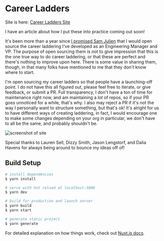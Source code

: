 # Career Ladders

Site is here: [Career Ladders Site](https://career-ladders.netlify.app/)

I have an article about how I put these into practice coming out soon!

It's been more than a year since [I promised Sam Julien](https://twitter.com/samjulien/status/1265713280095531008?s=20) that I would open source the career laddering I've developed as an Engineering Manager and VP. The purpose of open sourcing them is _not_ to give impression that this is the one true way to do career laddering, or that these are perfect and there's nothing to improve upon here. There is some value in sharing them, though, in that many folks have mentioned to me that they don't know where to start.

I'm open sourcing my career ladders so that people have a launching-off point. I do not have this all figured out, please feel free to iterate, or give feedback, or submit a PR. Full transparency, I don't have a ton of time for maintenance right now, and am maintaining a _lot_ of repos, so if your PR goes unnoticed for a while, that's why. I also may reject a PR if it's not the way I personally want to structure something, but that's ok! It's alright for us to have different ways of creating laddering, in fact, I would encourage one to make some changes depending on your org in particular, we don't have to all be the same, and probably shouldn't be.

![screenshot of site](https://career-ladders.netlify.app/og-image.jpg "Career Ladders Site")

Special thanks to Lauren Sell, Dizzy Smith, Jason Lengstorf, and Dalia Havens for always being around to bounce my ideas off of!

## Build Setup

```bash
# install dependencies
$ yarn install

# serve with hot reload at localhost:3000
$ yarn dev

# build for production and launch server
$ yarn build
$ yarn start

# generate static project
$ yarn generate
```

For detailed explanation on how things work, check out [Nuxt.js docs](https://nuxtjs.org).
